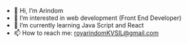 - 👋 Hi, I’m Arindom
- 👀 I’m interested in web development (Front End Developer)
- 🌱 I’m currently learning Java Script and React
- 📫 How to reach me: royarindomKVSIL@gmail.com

<!---
MAHACK402/MAHACK402 is a ✨ special ✨ repository because its `README.md` (this file) appears on your GitHub profile.
You can click the Preview link to take a look at your changes.
--->
